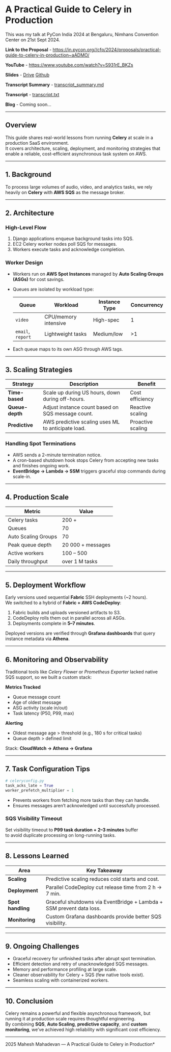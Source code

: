 # A Practical Guide to Celery in Production

This was my talk at PyCon India 2024 at Bengaluru,  Nimhans Convention Center on 21st Sept 2024.

**Link to the Proposal** - https://in.pycon.org//cfp/2024/proposals/practical-guide-to-celery-in-production~aADMO/

**YouTube** - https://www.youtube.com/watch?v=S931rE_BKZs

**Slides** - [Drive](https://docs.google.com/presentation/d/1A9rem8PyqN_weS2Ur7XSoUH7yoZ3XcXx/edit?slide=id.p1#slide=id.p1) [Github](Practical%20Guide%20to%20Celery%20in%20Production%20-%20Slides.pptx)

**Transcript Summary** - [transcript_summary.md](transcript_summary.md)

**Transcript** - [transcript.txt](transcript.txt)

**Blog** - Coming soon...

---

## Overview
This guide shares real-world lessons from running **Celery** at scale in a production SaaS environment.  
It covers architecture, scaling, deployment, and monitoring strategies that enable a reliable, cost-efficient asynchronous task system on AWS.

---

## 1. Background
To process large volumes of audio, video, and analytics tasks, we rely heavily on **Celery** with **AWS SQS** as the message broker.

---

## 2. Architecture

### High-Level Flow
1. Django applications enqueue background tasks into SQS.  
2. EC2 Celery worker nodes poll SQS for messages.  
3. Workers execute tasks and acknowledge completion.

### Worker Design
- Workers run on **AWS Spot Instances** managed by **Auto Scaling Groups (ASGs)** for cost savings.  
- Queues are isolated by workload type:  

  | Queue | Workload | Instance Type | Concurrency |
  |--------|-----------|---------------|--------------|
  | `video` | CPU/memory intensive | High-spec | 1 |
  | `email`, `report` | Lightweight tasks | Medium/low | >1 |

- Each queue maps to its own ASG through AWS tags.

---

## 3. Scaling Strategies

| Strategy | Description | Benefit |
|-----------|--------------|----------|
| **Time-based** | Scale up during US hours, down during off-hours. | Cost efficiency |
| **Queue-depth** | Adjust instance count based on SQS message count. | Reactive scaling |
| **Predictive** | AWS predictive scaling uses ML to anticipate load. | Proactive scaling |

### Handling Spot Terminations
- AWS sends a 2-minute termination notice.  
- A cron-based shutdown hook stops Celery from accepting new tasks and finishes ongoing work.  
- **EventBridge → Lambda → SSM** triggers graceful stop commands during scale-in.

---

## 4. Production Scale

| Metric | Value |
|---------|--------|
| Celery tasks | 200 + |
| Queues | 70 |
| Auto Scaling Groups | 70 |
| Peak queue depth | 20 000 + messages |
| Active workers | 100 – 500 |
| Daily throughput | over 1 M tasks |

---

## 5. Deployment Workflow

Early versions used sequential **Fabric** SSH deployments (~2 hours).  
We switched to a hybrid of **Fabric + AWS CodeDeploy**:

1. Fabric builds and uploads versioned artifacts to S3.  
2. CodeDeploy rolls them out in parallel across all ASGs.  
3. Deployments complete in **5–7 minutes**.

Deployed versions are verified through **Grafana dashboards** that query instance metadata via **Athena**.

---

## 6. Monitoring and Observability

Traditional tools like *Celery Flower* or *Prometheus Exporter* lacked native SQS support, so we built a custom stack:

**Metrics Tracked**
- Queue message count  
- Age of oldest message  
- ASG activity (scale in/out)  
- Task latency (P50, P99, max)

**Alerting**
- Oldest message age > threshold (e.g., 180 s for critical tasks)  
- Queue depth > defined limit

Stack: **CloudWatch → Athena → Grafana**

---

## 7. Task Configuration Tips

```python
# celeryconfig.py
task_acks_late = True
worker_prefetch_multiplier = 1
```

- Prevents workers from fetching more tasks than they can handle.  
- Ensures messages aren’t acknowledged until successfully processed.  

### SQS Visibility Timeout
Set visibility timeout to **P99 task duration + 2–3 minutes** buffer  
to avoid duplicate processing on long-running tasks.

---

## 8. Lessons Learned

| Area | Key Takeaway |
|-------|---------------|
| **Scaling** | Predictive scaling reduces cold starts and cost. |
| **Deployment** | Parallel CodeDeploy cut release time from 2 h → 7 min. |
| **Spot handling** | Graceful shutdowns via EventBridge + Lambda + SSM prevent data loss. |
| **Monitoring** | Custom Grafana dashboards provide better SQS visibility. |

---

## 9. Ongoing Challenges
- Graceful recovery for unfinished tasks after abrupt spot termination.  
- Efficient detection and retry of unacknowledged SQS messages.  
- Memory and performance profiling at large scale.  
- Cleaner observability for Celery + SQS (few native tools exist).  
- Seamless scaling with containerized workers.

---

## 10. Conclusion
Celery remains a powerful and flexible asynchronous framework, but running it at production scale requires thoughtful engineering.  
By combining **SQS**, **Auto Scaling**, **predictive capacity**, and **custom monitoring**, we’ve achieved high reliability with significant cost efficiency.

---

2025 Mahesh Mahadevan — A Practical Guide to Celery in Production*


